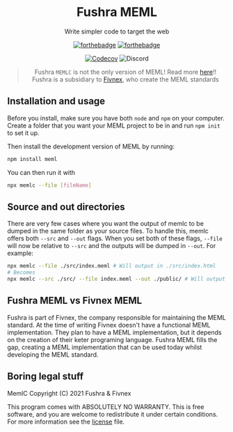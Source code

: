 <div align="center">

# Fushra MEML

Write simpler code to target the web

[![forthebadge](https://forthebadge.com/images/badges/built-by-developers.svg)](https://forthebadge.com)
[![forthebadge](https://forthebadge.com/images/badges/made-with-typescript.svg)](https://forthebadge.com)

[![Codecov](https://img.shields.io/codecov/c/github/fushra/meml?style=for-the-badge)](https://app.codecov.io/gh/fushra/meml/)
![Discord](https://img.shields.io/discord/841238828042944562?style=for-the-badge)

> Fushra `MEMLC` is not the only version of MEML! Read more [here](https://meml.fivnex.co)!! \
Fushra is a subsidiary to [Fivnex](https://fivnex.co), who create the MEML standards

</div>

## Installation and usage

Before you install, make sure you have both `node` and `npm` on your computer. Create a folder that you want your MEML project to be in and run `npm init` to set it up.

Then install the development version of MEML by running:

```sh
npm install meml
```

You can then run it with

```sh
npx memlc --file [fileName]
```

## Source and out directories

There are very few cases where you want the output of memlc to be dumped in the same folder as your source files. To handle this, memlc offers both `--src` and `--out` flags. When you set both of these flags, `--file` will now be relative to `--src` and the outputs will be dumped in `--out`. For example:

```sh
npx memlc --file ./src/index.meml # Will output in ./src/index.html
# Becomes
npx memlc --src ./src/ --file index.meml --out ./public/ # Will output in ./public/index.html
```

## Fushra MEML vs Fivnex MEML

Fushra is part of Fivnex, the company responsible for maintaining the MEML standard. At the time of writing Fivnex doesn't have a functional MEML implementation. They plan to have a MEML implementation, but it depends on the creation of their keter programing language. Fushra MEML fills the gap, creating a MEML implementation that can be used today whilst developing the MEML standard.

## Boring legal stuff

MemlC Copyright (C) 2021 Fushra & Fivnex

This program comes with ABSOLUTELY NO WARRANTY. This is free software, and you are welcome to redistribute it under certain conditions. For more information see the [license](./LIVENSE) file.
